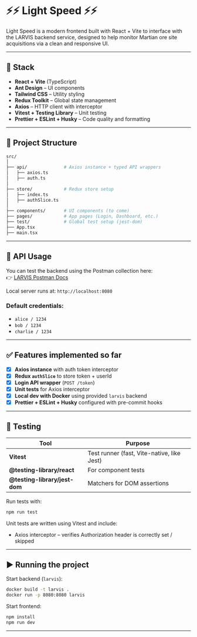 
# ⚡⚡ Light Speed ⚡⚡

Light Speed is a modern frontend built with React + Vite to interface with the LARVIS backend service, designed to help monitor Martian ore site acquisitions via a clean and responsive UI.

---

## 🔧 Stack

- **React + Vite** (TypeScript)
- **Ant Design** – UI components
- **Tailwind CSS** – Utility styling
- **Redux Toolkit** – Global state management
- **Axios** – HTTP client with interceptor
- **Vitest + Testing Library** – Unit testing
- **Prettier + ESLint + Husky** – Code quality and formatting

---

## 📁 Project Structure

```bash
src/
│
├── api/              # Axios instance + typed API wrappers
│   ├── axios.ts
│   ├── auth.ts
│
├── store/            # Redux store setup
│   ├── index.ts
│   ├── authSlice.ts
│
├── components/       # UI components (to come)
├── pages/            # App pages (Login, Dashboard, etc.)
├── test/             # Global test setup (jest-dom)
├── App.tsx
├── main.tsx
```

---

## 🔑 API Usage

You can test the backend using the Postman collection here:  
👉 [LARVIS Postman Docs](https://documenter.getpostman.com/view/40741497/2sB2j3BBor)

Local server runs at: `http://localhost:8080`

### Default credentials:

- `alice / 1234`
- `bob / 1234`
- `charlie / 1234`

---

## ✅ Features implemented so far

- [x] **Axios instance** with auth token interceptor
- [x] **Redux `authSlice`** to store token + userId
- [x] **Login API wrapper** (`POST /token`)
- [x] **Unit tests** for Axios interceptor
- [x] **Local dev with Docker** using provided `larvis` backend
- [x] **Prettier + ESLint + Husky** configured with pre-commit hooks

---

## 🧪 Testing

| Tool | Purpose |
|------|---------|
| **Vitest** | Test runner (fast, Vite-native, like Jest) |
| **@testing-library/react** | For component tests |
| **@testing-library/jest-dom** | Matchers for DOM assertions |

Run tests with:

```bash
npm run test
```

Unit tests are written using Vitest and include:

- Axios interceptor – verifies Authorization header is correctly set / skipped

---

## ▶️ Running the project

Start backend (`larvis`):

```bash
docker build -t larvis .
docker run -p 8080:8080 larvis
```

Start frontend:

```bash
npm install
npm run dev
```

---
